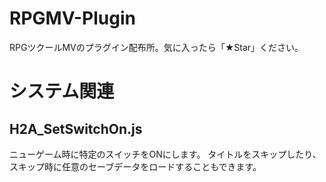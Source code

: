 # RPGMV-Plugin
RPGツクールMVのプラグイン配布所。気に入ったら「★Star」ください。

# システム関連
## H2A_SetSwitchOn.js
ニューゲーム時に特定のスイッチをONにします。
タイトルをスキップしたり、スキップ時に任意のセーブデータをロードすることもできます。